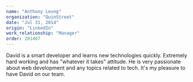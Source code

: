 ```yaml
---
name: "Anthony Leung"
organization: "QuinStreet"
date: "Jul 31, 2014"
origin: "LinkedIn"
work_relationship: "Manager"
order: 201407
---
```


David is a smart developer and learns new technologies quickly. Extremely hard working and has "whatever it takes" attitude. He is very passionate about web development and any topics related to tech. It's my pleasure to have David on our team.
